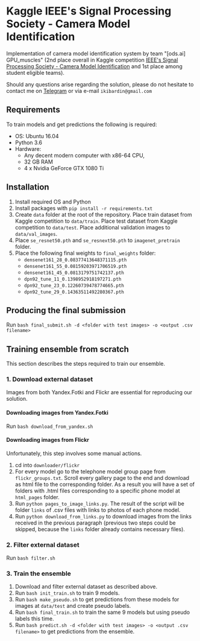 # Kaggle IEEE's Signal Processing Society - Camera Model Identification

Implementation of camera model identification system by team "[ods.ai] GPU_muscles" (2nd place overall in Kaggle
competition
[IEEE's Signal Processing Society - Camera Model Identification](https://www.kaggle.com/c/sp-society-camera-model-identification/leaderboard)
and 1st place among student eligible
teams).

Should any questions arise regarding the solution, please do not hesitate to contact me
on [Telegram](https://t.me/ikibardin) or via e-mail `ikibardin@gmail.com`

## Requirements
To train models and get predictions the following is required:

- OS: Ubuntu 16.04
- Python 3.6
- Hardware:
    - Any decent modern computer with x86-64 CPU, 
    - 32 GB RAM
    - 4 x Nvidia GeForce GTX 1080 Ti

## Installation
1. Install required OS and Python
2. Install packages with `pip install -r requirements.txt`
3. Create `data` folder at the root of the repository. Place train dataset from Kaggle 
competition to `data/train`. Place test dataset from Kaggle competition to `data/test`. 
Place additional validation images to `data/val_images`.
4. Place `se_resnet50.pth` and `se_resnext50.pth` to `imagenet_pretrain` folder.
5. Place the following final weights to `final_weights` folder:
    - `densenet161_28_0.08377413648371115.pth`
    - `densenet161_55_0.08159203971706519.pth`
    - `densenet161_45_0.0813179751742137.pth`
    - `dpn92_tune_11_0.1398952918197271.pth`
    - `dpn92_tune_23_0.12260739478774665.pth`
    - `dpn92_tune_29_0.14363511492280367.pth`
    
## Producing the final submission
Run `bash final_submit.sh -d <folder with test images> -o <output .csv filename>`

## Training ensemble from scratch
This section describes the steps required to train our ensemble.
    
### 1. Download external dataset
Images from both Yandex.Fotki and Flickr are essential for reproducing our solution.

#### Downloading images from Yandex.Fotki
Run `bash download_from_yandex.sh`

#### Downloading images from Flickr
Unfortunately, this step involves some manual actions.
1. cd into `downloader/flickr`
2. For every model go to the telephone model group page from `flickr_groups.txt`. Scroll every gallery
page to the end and download as html file to the corresponding folder. As a result you
will have a set of folders with .html files corresponding to a specific phone model
at `html_pages` folder.
3. Run `python pages_to_image_links.py`. The result of the script will be
folder `links` of .csv files with links to photos of each phone model.
4. Run `python download_from_links.py` to download images from the links received in
the previous paragraph (previous two steps could be skipped, because the
`links` folder already contains necessary files).

### 2. Filter external dataset
Run `bash filter.sh`

### 3. Train the ensemble
1. Download and filter external dataset as described above.
2. Run `bash init_train.sh` to train 9 models.
3. Run `bash make_pseudo.sh` to get predictions from these models for images at `data/test` and 
create pseudo labels.
4. Run `bash final_train.sh` to train the same 9 models but using pseudo labels this time.
5. Run `bash predict.sh -d <folder with test images> -o <output .csv filename>` to get
predictions from the ensemble.